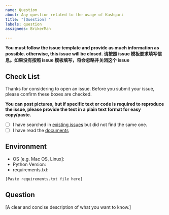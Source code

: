 ```yaml
---
name: Question
about: Any question related to the usage of Kashgari
title: "[Question] "
labels: question
assignees: BrikerMan

---
```


**You must follow the issue template and provide as much information as possible. otherwise, this issue will be closed.
请按照 issue 模板要求填写信息。如果没有按照 issue 模板填写，将会忽略并关闭这个 issue**

## Check List
Thanks for considering to open an issue. Before you submit your issue, please confirm these boxes are checked.

**You can post pictures, but if specific text or code is required to reproduce the issue, please provide the text in a plain text format for easy copy/paste.**

- [ ] I have searched in [existing issues](https://github.com/BrikerMan/Kashgari/issues?utf8=%E2%9C%93&q=is%3Aissue+) but did not find the same one.
- [ ] I have read the [documents](https://kashgari.bmio.net)

## Environment

- OS [e.g. Mac OS, Linux]:
- Python Version:
- requirements.txt:

```txt
[Paste requirements.txt file here]
```

## Question

[A clear and concise description of what you want to know.]
